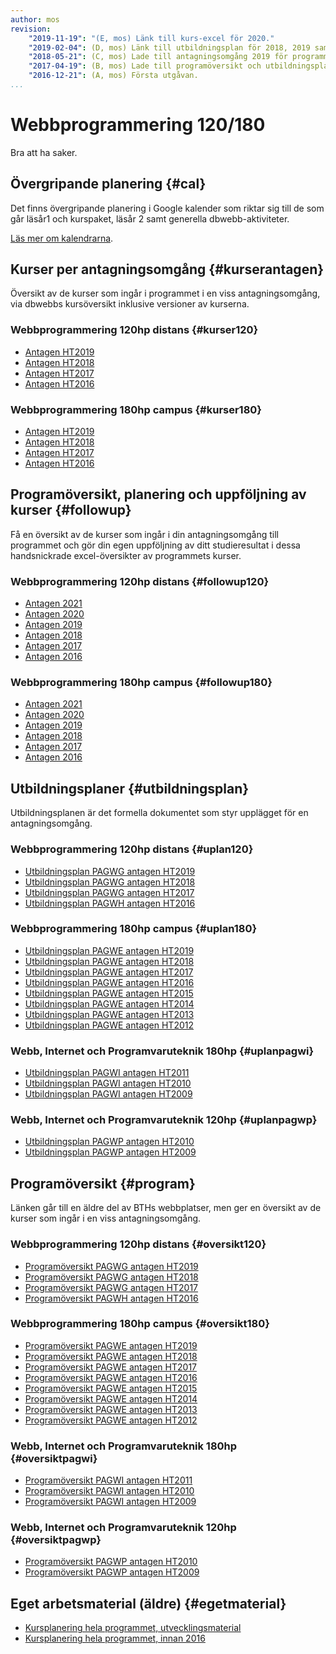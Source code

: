 ```yaml
---
author: mos
revision:
    "2019-11-19": "(E, mos) Länk till kurs-excel för 2020."
    "2019-02-04": (D, mos) Länk till utbildningsplan för 2018, 2019 samt uppföljning av status och tog bort äldre studieplaner.
    "2018-05-21": (C, mos) Lade till antagningsomgång 2019 för programmen.
    "2017-04-19": (B, mos) Lade till programöversikt och utbildningsplaner.
    "2016-12-21": (A, mos) Första utgåvan.
...
```

Webbprogrammering 120/180
==================================

Bra att ha saker.



Övergripande planering {#cal}
--------------------------------------------------------------

Det finns övergripande planering i Google kalender som riktar sig till de som går läsår1 och kurspaket, läsår 2 samt generella dbwebb-aktiviteter.

[Läs mer om kalendrarna](kalender).



Kurser per antagningsomgång {#kurserantagen}
--------------------------------------------------------------

Översikt av de kurser som ingår i programmet i en viss antagningsomgång, via dbwebbs kursöversikt inklusive versioner av kurserna.



### Webbprogrammering 120hp distans {#kurser120}

* [Antagen HT2019](utbildning/webbprogrammering-120hp/2019/kurser)
* [Antagen HT2018](utbildning/webbprogrammering-120hp/2018/kurser)
* [Antagen HT2017](utbildning/webbprogrammering-120hp/2017/kurser)
* [Antagen HT2016](utbildning/webbprogrammering-120hp/2016/kurser)



### Webbprogrammering 180hp campus {#kurser180}

* [Antagen HT2019](utbildning/webbprogrammering-180hp/2019/kurser)
* [Antagen HT2018](utbildning/webbprogrammering-180hp/2018/kurser)
* [Antagen HT2017](utbildning/webbprogrammering-180hp/2017/kurser)
* [Antagen HT2016](utbildning/webbprogrammering-180hp/2016/kurser)



Programöversikt, planering och uppföljning av kurser {#followup}
--------------------------------------------------------------

Få en översikt av de kurser som ingår i din antagningsomgång till programmet och gör din egen uppföljning av ditt studieresultat i dessa handsnickrade excel-översikter av programmets kurser.



### Webbprogrammering 120hp distans {#followup120}

* [Antagen 2021](https://docs.google.com/spreadsheets/d/1mIseONfKc2mM0u__o2-bOXY5zEnvcAtk5KjXPWqxLj4/edit?usp=sharing)
* [Antagen 2020](https://docs.google.com/spreadsheets/d/1mIseONfKc2mM0u__o2-bOXY5zEnvcAtk5KjXPWqxLj4/edit?usp=sharing)
* [Antagen 2019](https://docs.google.com/spreadsheets/d/1N4zZNRkPcaOH7a4Eco_kUpXymJF3s9Z6C3TFbbufajE/edit?usp=sharing)
* [Antagen 2018](https://docs.google.com/spreadsheets/d/1CMt1SIhO8CaB5R5k2RbEfsbL0daqZhjPpbQJri3k5QM/edit?usp=sharing)
* [Antagen 2017](https://docs.google.com/spreadsheets/d/1a_qFW8QfP1tGPI87bW-NJvXeCu99aQEC48jLx7h2gGs/edit?usp=sharing)
* [Antagen 2016](https://docs.google.com/spreadsheets/d/1mgY1z7FLi-tJBJ5er14YYOhPrCxr_u95H7ogAnZj4YA/edit?usp=sharing)



### Webbprogrammering 180hp campus {#followup180}

* [Antagen 2021](https://docs.google.com/spreadsheets/d/1SiiXMBWIxBRUIBW7y56qEccrVZBOxLyWwaibyScB87Y/edit?usp=sharing)
* [Antagen 2020](https://docs.google.com/spreadsheets/d/1-j2Tg90kRGwCN97wqljachAyZDsN6ct-9l6an1D2ehg/edit?usp=sharing)
* [Antagen 2019](https://docs.google.com/spreadsheets/d/1Q9hQuoQ2J6cfZ0JGiGUU-mDr9iHZXgIN3qG5mRcNGxo/edit?usp=sharing)
* [Antagen 2018](https://docs.google.com/spreadsheets/d/1uISBfMsOfx2fXWd8XSj3VIKbU4lmghRVKBjNyZ1OmJY/edit?usp=sharing)
* [Antagen 2017](https://docs.google.com/spreadsheets/d/15wU6btyWTsK9F3I2TJINgduu_IfmCRbf2Wy46ayR9_0/edit?usp=sharing)
* [Antagen 2016](https://docs.google.com/spreadsheets/d/1MXVzuA9VIw8hpDcIKl8zIhvyxx3mzOqB0aT5wD7jAWI/edit?usp=sharing)



Utbildningsplaner {#utbildningsplan}
--------------------------------------------------------------

Utbildningsplanen är det formella dokumentet som styr upplägget för en antagningsomgång.



### Webbprogrammering 120hp distans {#uplan120}

* [Utbildningsplan PAGWG antagen HT2019](http://edu.bth.se/utbildningsplaner/PAGWG_HT-19.pdf)
* [Utbildningsplan PAGWG antagen HT2018](http://edu.bth.se/utbildningsplaner/PAGWG_HT-18.pdf)
* [Utbildningsplan PAGWG antagen HT2017](http://edu.bth.se/utbildningsplaner/PAGWG_HT-17.pdf)
* [Utbildningsplan PAGWH antagen HT2016](http://edu.bth.se/utbildningsplaner/PAGWH_HT-16.pdf)



### Webbprogrammering 180hp campus {#uplan180}

* [Utbildningsplan PAGWE antagen HT2019](http://edu.bth.se/utbildningsplaner/PAGWE_HT-19.pdf)
* [Utbildningsplan PAGWE antagen HT2018](http://edu.bth.se/utbildningsplaner/PAGWE_HT-18.pdf)
* [Utbildningsplan PAGWE antagen HT2017](http://edu.bth.se/utbildningsplaner/PAGWE_HT-17.pdf)
* [Utbildningsplan PAGWE antagen HT2016](http://edu.bth.se/utbildningsplaner/PAGWE_HT-16.pdf)
* [Utbildningsplan PAGWE antagen HT2015](http://edu.bth.se/utbildningsplaner/PAGWE_HT-15.pdf)
* [Utbildningsplan PAGWE antagen HT2014](http://edu.bth.se/utbildningsplaner/PAGWE_HT-14.pdf)
* [Utbildningsplan PAGWE antagen HT2013](http://edu.bth.se/utbildningsplaner/PAGWE_HT-13.pdf)
* [Utbildningsplan PAGWE antagen HT2012](http://edu.bth.se/utbildningsplaner/PAGWE_HT-12.pdf)



### Webb, Internet och Programvaruteknik 180hp {#uplanpagwi}

* [Utbildningsplan PAGWI antagen HT2011](http://edu.bth.se/utbildningsplaner/PAGWI_HT-11.pdf)
* [Utbildningsplan PAGWI antagen HT2010](http://edu.bth.se/utbildningsplaner/PAGWI_HT-10.pdf)
* [Utbildningsplan PAGWI antagen HT2009](http://edu.bth.se/utbildningsplaner/PAGWI_HT-09.pdf)



### Webb, Internet och Programvaruteknik 120hp {#uplanpagwp}

* [Utbildningsplan PAGWP antagen HT2010](http://edu.bth.se/utbildningsplaner/PAGWP_HT-10.pdf)
* [Utbildningsplan PAGWP antagen HT2009](http://edu.bth.se/utbildningsplaner/PAGWP_HT-09.pdf)



Programöversikt {#program}
--------------------------------------------------------------

Länken går till en äldre del av BTHs webbplatser, men ger en översikt av de kurser som ingår i en viss antagningsomgång.



### Webbprogrammering 120hp distans {#oversikt120}

* [Programöversikt PAGWG antagen HT2019](http://edu.bth.se/utbildning/utb_program.asp?PtKod=PAGWG19h)
* [Programöversikt PAGWG antagen HT2018](http://edu.bth.se/utbildning/utb_program.asp?PtKod=PAGWG18h)
* [Programöversikt PAGWG antagen HT2017](http://edu.bth.se/utbildning/utb_program.asp?PtKod=PAGWG17h)
* [Programöversikt PAGWH antagen HT2016](http://edu.bth.se/utbildning/utb_program.asp?PtKod=PAGWH16h)



### Webbprogrammering 180hp campus {#oversikt180}

* [Programöversikt PAGWE antagen HT2019](http://edu.bth.se/utbildning/utb_program.asp?PtKod=PAGWE19h)
* [Programöversikt PAGWE antagen HT2018](http://edu.bth.se/utbildning/utb_program.asp?PtKod=PAGWE18h)
* [Programöversikt PAGWE antagen HT2017](http://edu.bth.se/utbildning/utb_program.asp?PtKod=PAGWE17h)
* [Programöversikt PAGWE antagen HT2016](http://edu.bth.se/utbildning/utb_program.asp?PtKod=PAGWE16h)
* [Programöversikt PAGWE antagen HT2015](http://edu.bth.se/utbildning/utb_program.asp?PtKod=PAGWE15h)
* [Programöversikt PAGWE antagen HT2014](http://edu.bth.se/utbildning/utb_program.asp?PtKod=PAGWE14h)
* [Programöversikt PAGWE antagen HT2013](http://edu.bth.se/utbildning/utb_program.asp?PtKod=PAGWE13h)
* [Programöversikt PAGWE antagen HT2012](http://edu.bth.se/utbildning/utb_program.asp?PtKod=PAGWE12h)



### Webb, Internet och Programvaruteknik 180hp {#oversiktpagwi}

* [Programöversikt PAGWI antagen HT2011](http://edu.bth.se/utbildning/utb_program.asp?PtKod=PAGWI11h)
* [Programöversikt PAGWI antagen HT2010](http://edu.bth.se/utbildning/utb_program.asp?PtKod=PAGWI10h)
* [Programöversikt PAGWI antagen HT2009](http://edu.bth.se/utbildning/utb_program.asp?PtKod=PAGWI09h)



### Webb, Internet och Programvaruteknik 120hp {#oversiktpagwp}

* [Programöversikt PAGWP antagen HT2010](http://edu.bth.se/utbildning/utb_program.asp?PtKod=PAGWP09h)
* [Programöversikt PAGWP antagen HT2009](http://edu.bth.se/utbildning/utb_program.asp?PtKod=PAGWP09h)



Eget arbetsmaterial (äldre) {#egetmaterial}
--------------------------------------------------------------

* [Kursplanering hela programmet, utvecklingsmaterial](wip/distans)
* [Kursplanering hela programmet, innan 2016](wip/oversikt)



<!--
OBSOLETE från HT2018

Rekommenderade studieplaner {#studieplan}
--------------------------------------------------------------

* [Termin 1](program/webbprogrammering/studieplan/termin1)
* [Termin 2](program/webbprogrammering/studieplan/termin2)
* [Termin 3](program/webbprogrammering/studieplan/termin3)
* [Termin 4](program/webbprogrammering/studieplan/termin4)



Lektionsplaner {#lektionsplan}
--------------------------------------------------------------



###Termin 1 {#termin1}

* [Läsperiod 1](program/webbprogrammering/lektionsplan/termin1/lasperiod1)
* [Läsperiod 2](program/webbprogrammering/lektionsplan/termin1/lasperiod2)



###Termin 2 {#termin2}

* [Läsperiod 3](program/webbprogrammering/lektionsplan/termin2/lasperiod3)
* [Läsperiod 4](program/webbprogrammering/lektionsplan/termin2/lasperiod4)



###Termin 3 {#termin3}

* [Läsperiod 1](program/webbprogrammering/lektionsplan/termin3/lasperiod1)
* [Läsperiod 2](program/webbprogrammering/lektionsplan/termin3/lasperiod2)

-->
